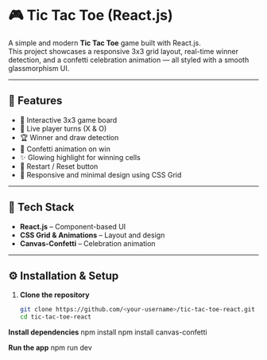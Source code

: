 # 🎮 Tic Tac Toe (React.js)

A simple and modern **Tic Tac Toe** game built with React.js.  
This project showcases a responsive 3x3 grid layout, real-time winner detection, and a confetti celebration animation — all styled with a smooth glassmorphism UI.

---

## 🚀 Features

- 🎲 Interactive 3x3 game board  
- 🔄 Live player turns (X & O)  
- 🏆 Winner and draw detection  
- 🎉 Confetti animation on win  
- ✨ Glowing highlight for winning cells  
- 🔁 Restart / Reset button  
- 💅 Responsive and minimal design using CSS Grid  

---

## 🧰 Tech Stack

- **React.js** – Component-based UI  
- **CSS Grid & Animations** – Layout and design  
- **Canvas-Confetti** – Celebration animation  

---

## ⚙️ Installation & Setup

1. **Clone the repository**
   ```bash
   git clone https://github.com/<your-username>/tic-tac-toe-react.git
   cd tic-tac-toe-react

  **Install dependencies**
    npm install
    npm install canvas-confetti

  **Run the app**
    npm run dev
